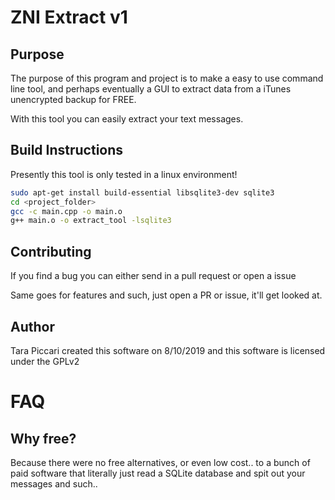 # ZNI Extract v1
## Purpose

The purpose of this program and project is to make a easy to use command line tool, and perhaps eventually a GUI to extract data from a iTunes unencrypted backup for FREE.

With this tool you can easily extract your text messages.

## Build Instructions

Presently this tool is only tested in a linux environment!

```bash
sudo apt-get install build-essential libsqlite3-dev sqlite3
cd <project_folder>
gcc -c main.cpp -o main.o
g++ main.o -o extract_tool -lsqlite3
```

## Contributing

If you find a bug you can either send in a pull request or open a issue

Same goes for features and such, just open a PR or issue, it'll get looked at.

## Author
Tara Piccari created this software on 8/10/2019 and this software is licensed under the GPLv2

# FAQ

## Why free?

Because there were no free alternatives, or even low cost.. to a bunch of paid software that literally just read a SQLite database and spit out your messages and such.. 
